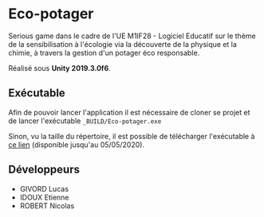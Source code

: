 # Eco-potager

Serious game dans le cadre de l'UE M1IF28 - Logiciel Educatif sur le thème de la sensibilisation à l'écologie via la découverte de la physique et la chimie, à travers la gestion d'un potager éco responsable.

Réalisé sous **Unity 2019.3.0f6**.



## Exécutable

Afin de pouvoir lancer l'application il est nécessaire de cloner se projet et de lancer l'exécutable ``_BUILD/Eco-potager.exe ``

Sinon, vu la taille du répertoire, il est possible de télécharger l'exécutable à [ce lien](https://filesender.renater.fr/?s=download&token=38effd0e-de71-4a84-a983-d75d0f27dde1) (disponible jusqu'au 05/05/2020).



## Développeurs

* GIVORD Lucas
* IDOUX Etienne
* ROBERT Nicolas

